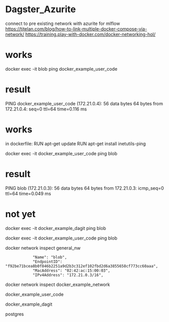 # Dagster_Azurite


connect to pre existing network with azurite for mlflow
https://tjtelan.com/blog/how-to-link-multiple-docker-compose-via-network/
https://training.play-with-docker.com/docker-networking-hol/




# works
docker exec -it blob ping docker_example_user_code
# result
PING docker_example_user_code (172.21.0.4): 56 data bytes
64 bytes from 172.21.0.4: seq=0 ttl=64 time=0.116 ms

# works
in dockerfile: 
    RUN apt-get update
    RUN apt-get install inetutils-ping

docker exec -it docker_example_user_code ping blob
# result
PING blob (172.21.0.3): 56 data bytes
64 bytes from 172.21.0.3: icmp_seq=0 ttl=64 time=0.049 ms

# not yet
docker exec -it docker_example_dagit ping blob



docker exec -it docker_example_user_code ping blob



docker network inspect general_nw

                "Name": "blob",
                "EndpointID": "f92be71bcea8b0f846b2251a9d2b3c312ef102fbd2d6a3855658cf773cc60aaa",
                "MacAddress": "02:42:ac:15:00:03",
                "IPv4Address": "172.21.0.3/16",

docker network inspect docker_example_network



docker_example_user_code

docker_example_dagit

postgres





